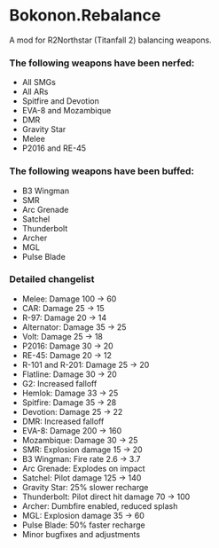 # Bokonon.Rebalance
A mod for R2Northstar (Titanfall 2) balancing weapons.

### The following weapons have been nerfed:

- All SMGs<br>
- All ARs<br>
- Spitfire and Devotion<br>
- EVA-8 and Mozambique<br>
- DMR<br>
- Gravity Star<br>
- Melee<br>
- P2016 and RE-45<br>

### The following weapons have been buffed:
- B3 Wingman<br>
- SMR<br>
- Arc Grenade<br>
- Satchel<br>
- Thunderbolt<br>
- Archer<br>
- MGL<br>
- Pulse Blade<br>

### Detailed changelist

- Melee: Damage 100 -> 60
- CAR: Damage 25 -> 15
- R-97: Damage 20 -> 14
- Alternator: Damage 35 -> 25
- Volt: Damage 25 -> 18
- P2016: Damage 30 -> 20
- RE-45: Damage 20 -> 12
- R-101 and R-201: Damage 25 -> 20
- Flatline: Damage 30 -> 20
- G2: Increased falloff
- Hemlok: Damage 33 -> 25
- Spitfire: Damage 35 -> 28
- Devotion: Damage 25 -> 22
- DMR: Increased falloff
- EVA-8: Damage 200 -> 160
- Mozambique: Damage 30 -> 25
- SMR: Explosion damage 15 -> 20
- B3 Wingman: Fire rate 2.6 -> 3.7
- Arc Grenade: Explodes on impact
- Satchel: Pilot damage 125 -> 140
- Gravity Star: 25% slower recharge
- Thunderbolt: Pilot direct hit damage 70 -> 100
- Archer: Dumbfire enabled, reduced splash
- MGL: Explosion damage 35 -> 60
- Pulse Blade: 50% faster recharge
- Minor bugfixes and adjustments
